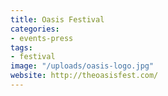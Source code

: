 ```yaml
---
title: Oasis Festival
categories:
- events-press
tags:
- festival
image: "/uploads/oasis-logo.jpg"
website: http://theoasisfest.com/
---
```


